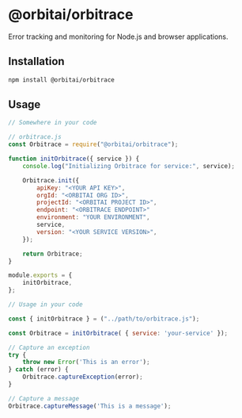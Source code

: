# @orbitai/orbitrace

Error tracking and monitoring for Node.js and browser applications.

## Installation

```bash
npm install @orbitai/orbitrace
```

## Usage

```javascript
// Somewhere in your code

// orbitrace.js
const Orbitrace = require("@orbitai/orbitrace");

function initOrbitrace({ service }) {
	console.log("Initializing Orbitrace for service:", service);

	Orbitrace.init({
		apiKey: "<YOUR API KEY>",
		orgId: "<ORBITAI ORG ID>",
		projectId: "<ORBITAI PROJECT ID>",
		endpoint: "<ORBITRACE ENDPOINT>"
		environment: "YOUR ENVIRONMENT",
		service,
		version: "<YOUR SERVICE VERSION>",
	});

	return Orbitrace;
}

module.exports = {
	initOrbitrace,
};
```

```javascript
// Usage in your code

const { initOrbitrace } = ("../path/to/orbitrace.js");

const Orbitrace = initOrbitrace( { service: 'your-service' });

// Capture an exception
try {
    throw new Error('This is an error');
} catch (error) {
    Orbitrace.captureException(error);
}

// Capture a message
Orbitrace.captureMessage('This is a message');
```
